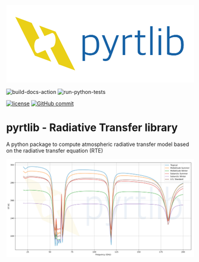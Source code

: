 <img src="resources/logo/logo_large.png" width="600">

![build-docs-action](https://github.com/slarosa/pyrtlib/workflows/build-docs-action/badge.svg)
![run-python-tests](https://github.com/slarosa/pyrtlib/workflows/run-python-tests/badge.svg)

[![license](https://img.shields.io/github/license/slarosa/pyrtlib.svg)](https://github.com/slarosa/pyrtlib/blob/main/LICENSE.md)
[![GitHub commit](https://img.shields.io/github/last-commit/slarosa/pyrtlib)](https://github.com/slarosa/pyrtlib/commits/main)

# pyrtlib - Radiative Transfer library
A python package to compute atmospheric radiative transfer model based on the radiative transfer equation (RTE)

<img src="resources/spectrum.png" width="850">
